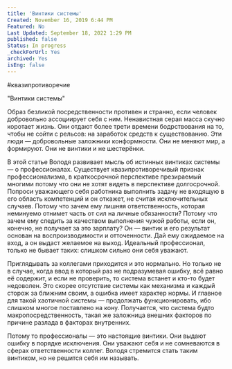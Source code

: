 ```yaml
---
title: 'Винтики системы'
Created: November 16, 2019 6:44 PM
Featured: No
Last Updated: September 18, 2022 1:29 PM
published: false
Status: In progress
_checkForUrl: Yes
archived: Yes
isEng: false
---
```


#квазипротиворечие

"Винтики системы"

Образ безликой посредственности противен и странно, если человек добровольно ассоциирует себя с ним. Ненавистная серая масса скучно коротает жизнь. Они отдают более трети времени бодрствования на то, чтобы не сойти с рельсов: на заработок средств к существованию. Эти люди — добровольные заложники конформности. Они не меняют мир, а формируют. Они не винтики и не шестерёнки.

В этой статье Володя развивает мысль об истинных винтиках системы — о профессионалах. Существует квазипротиворечивый признак профессионализма, в краткосрочной перспективе презираемый многими потому что они не хотят видеть в перспективе долгосрочной. Попроси уважающего себя работника выполнить задачу не входящую в его область компетенций и он откажет, не считая исключительных случаев. Потому что зачем ему лишняя ответственность, которая неминуемо отнимет часть от сил на личные обязанности? Потому что зачем ему следить за качеством выполнения чужой работы, если он, конечно, не получает за это зарплату?
Он — винтик и его результат основан на воспроизводимости и отточенности. Дай ему ожидаемое на вход, а он выдаст желаемое на выход. Идеальный профессионал, только не бывает таких: слишком сильно они себя уважают.

Приглядывать за коллегами приходится и это нормально. Но только не в случае, когда ввод в который раз не подразумевая ошибку, всё равно её содержит, и если не проверить, то система встанет и кто-то будет недоволен. Это скорее отсутствие системы как механизма и каждый сторож за ближним своим, а ошибка имеет характер нормы. И главное для такой хаотичной системы — продолжать функционировать, ибо слишком многое поставлено на кону. Получается, что система будто макропосредственность, такая же заложница внешних факторов по причине разлада в факторах внутренних.

Потому то профессионалы — это настоящие винтики. Они выдают ошибку в порядке исключения. Они уважают себя и не сомневаются в сферах ответственности коллег. Володя стремится стать таким винтиком, но не решится себя им называть.